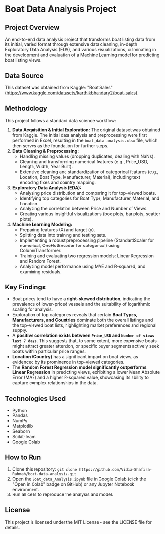 # Boat Data Analysis Project

## Project Overview
An end-to-end data analysis project that transforms boat listing data from its initial, varied format through extensive data cleaning, in-depth Exploratory Data Analysis (EDA), and various visualizations, culminating in the development and evaluation of a Machine Learning model for predicting boat listing views.

## Data Source
This dataset was obtained from Kaggle: "Boat Sales"
(https://www.kaggle.com/datasets/karthikbhandary2/boat-sales).

## Methodology
This project follows a standard data science workflow:
1.  **Data Acquisition & Initial Exploration:** The original dataset was obtained from Kaggle. The initial data analysis and preprocessing were first performed in Excel, resulting in the `boat_data analysis.xlsx` file, which then serves as the foundation for further steps.
2.  **Data Cleaning & Preprocessing:**
    * Handling missing values (dropping duplicates, dealing with NaNs).
    * Cleaning and transforming numerical features (e.g., Price_USD, Length, Width, Year Built).
    * Extensive cleaning and standardization of categorical features (e.g., Location, Boat Type, Manufacturer, Material), including text encoding fixes and country mapping.
3.  **Exploratory Data Analysis (EDA):**
    * Analyzing price distribution and comparing it for top-viewed boats.
    * Identifying top categories for Boat Type, Manufacturer, Material, and Location.
    * Analyzing the correlation between Price and Number of Views.
    * Creating various insightful visualizations (box plots, bar plots, scatter plots).
4.  **Machine Learning Modeling:**
    * Preparing features (X) and target (y).
    * Splitting data into training and testing sets.
    * Implementing a robust preprocessing pipeline (StandardScaler for numerical, OneHotEncoder for categorical) using ColumnTransformer.
    * Training and evaluating two regression models: Linear Regression and Random Forest.
    * Analyzing model performance using MAE and R-squared, and examining residuals.

## Key Findings
* Boat prices tend to have a **right-skewed distribution**, indicating the prevalence of lower-priced vessels and the suitability of logarithmic scaling for analysis.
* Exploration of top categories reveals that certain **Boat Types, Manufacturers, and Countries** dominate both the overall listings and the top-viewed boat lists, highlighting market preferences and regional supply.
* A **positive correlation exists between `Price_USD` and `Number of views last 7 days`**. This suggests that, to some extent, more expensive boats might attract greater attention, or specific buyer segments actively seek boats within particular price ranges.
* **Location (Country)** has a significant impact on boat views, as evidenced by its prominence in top-viewed categories.
* The **Random Forest Regression model significantly outperforms Linear Regression** in predicting views, exhibiting a lower Mean Absolute Error (MAE) and a higher R-squared value, showcasing its ability to capture complex relationships in the data.

## Technologies Used
* Python
* Pandas
* NumPy
* Matplotlib
* Seaborn
* Scikit-learn
* Google Colab

## How to Run
1.  Clone this repository: `git clone https://github.com/Vidia-Shafira-Rahmah/boat-data-analysis.git`
2.  Open the `Boat_data_Analysis.ipynb` file in Google Colab (click the "Open in Colab" badge on GitHub) or any Jupyter Notebook environment.
3.  Run all cells to reproduce the analysis and model.

## License
This project is licensed under the MIT License - see the LICENSE file for details.
